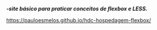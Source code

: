 <em><b>-site básico para praticar conceitos de flexbox e LESS. </em></b>


https://pauloesmelos.github.io/hdc-hospedagem-flexbox/

